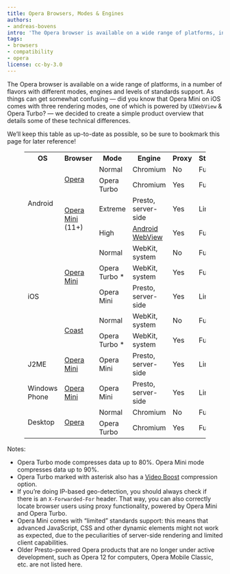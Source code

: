```yaml
---
title: Opera Browsers, Modes & Engines
authors:
- andreas-bovens
intro: 'The Opera browser is available on a wide range of platforms, in a number of flavors with different modes, engines and levels of standards support. As things can get somewhat confusing, we decided to create a simple product overview that details some of these technical differences.'
tags:
- browsers
- compatibility
- opera
license: cc-by-3.0
---
```


The Opera browser is available on a wide range of platforms, in a number of flavors with different modes, engines and levels of standards support. As things can get somewhat confusing — did you know that Opera Mini on iOS comes with three rendering modes, one of which is powered by `UIWebView` & Opera Turbo? — we decided to create a simple product overview that details some of these technical differences.

We’ll keep this table as up-to-date as possible, so be sure to bookmark this page for later reference!

<figure block="figure">

<table>
<tr>
	<th>OS</th>
	<th>Browser</th>
	<th>Mode</th>
	<th>Engine</th>
	<th>Proxy</th>
	<th>Standards</th>
</tr>
<tr>
	<td rowspan="4">Android</td>
	<td rowspan="2"><a href="https://play.google.com/store/apps/details?id=com.opera.browser">Opera</a></td>
	<td>Normal</td>
	<td>Chromium</td>
	<td>No</td>
	<td>Full</td>
</tr>
<tr>
	<td>Opera Turbo</td>
	<td>Chromium</td>
	<td>Yes</td>
	<td>Full</td>
</tr>
<tr>
	<td rowspan="2"><a href="https://play.google.com/store/apps/details?id=com.opera.mini.native">Opera Mini</a> (11+)</td>
	<td>Extreme</td>
	<td>Presto, server-side</td>
	<td>Yes</td>
	<td>Limited</td>
</tr>
<tr>
	<td>High</td>
	<td><a href="https://developer.chrome.com/multidevice/webview/overview">Android WebView</a></td>
	<td>Yes</td>
	<td>Full</td>
</tr>

<tr>
	<td rowspan="5">iOS</td>
	<td rowspan="3"><a href="https://itunes.apple.com/app/id363729560">Opera Mini</a></td>
	<td>Normal</td>
	<td>WebKit, system</td>
	<td>No</td>
	<td>Full</td>
</tr>
<tr>
	<td>Opera Turbo *</td>
	<td>WebKit, system</td>
	<td>Yes</td>
	<td>Full</td>
</tr>
<tr>
	<td>Opera Mini</td>
	<td>Presto, server-side</td>
	<td>Yes</td>
	<td>Limited</td>
</tr>
<tr>
	<td rowspan="2"><a href="https://itunes.apple.com/app/id674024845">Coast</a></td>
	<td>Normal</td>
	<td>WebKit, system</td>
	<td>No</td>
	<td>Full</td>
</tr>
<tr>
	<td>Opera Turbo *</td>
	<td>WebKit, system</td>
	<td>Yes</td>
	<td>Full</td>
</tr>
<tr>
	<td>J2ME</td>
	<td><a href="http://www.opera.com/mobile/mini/other">Opera Mini</a></td>
	<td>Opera Mini</td>
	<td>Presto, server-side</td>
	<td>Yes</td>
	<td>Limited</td>
</tr>
<tr>
	<td>Windows Phone</td>
	<td><a href="http://www.windowsphone.com/en-us/store/app/opera-mini-beta/b3bf000a-e004-4ecb-a8fb-9fc817cdab90">Opera Mini</a></td>
	<td>Opera Mini</td>
	<td>Presto, server-side</td>
	<td>Yes</td>
	<td>Limited</td>
</tr>
<tr>
	<td rowspan="2">Desktop</td>
	<td rowspan="2"><a href="http://www.opera.com/computer">Opera</a></td>
	<td>Normal</td>
	<td>Chromium</td>
	<td>No</td>
	<td>Full</td>
</tr>
<tr>
	<td>Opera Turbo</td>
	<td>Chromium</td>
	<td>Yes</td>
	<td>Full</td>
</tr>
</table>

</figure>

Notes:

- Opera Turbo mode compresses data up to 80%. Opera Mini mode compresses data up to 90%.
- Opera Turbo marked with asterisk also has a [Video Boost](http://www.opera.com/blogs/mobile/2014/11/new-opera-mini-for-iphone-ipad-less-buffering-free-download-appstore/) compression option.
- If you’re doing IP-based geo-detection, you should always check if there is an `X-Forwarded-For` header. That way, you can also correctly locate browser users using proxy functionality, powered by Opera Mini and Opera Turbo.
- Opera Mini comes with “limited” standards support: this means that advanced JavaScript, CSS and other dynamic elements might not work as expected, due to the peculiarities of server-side rendering and limited client capabilities.
- Older Presto-powered Opera products that are no longer under active development, such as Opera 12 for computers, Opera Mobile Classic, etc. are not listed here.
